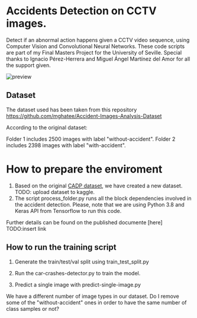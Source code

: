 # Accidents Detection on CCTV images. 

 Detect if an abnormal action happens given a CCTV video sequence, using Computer Vision and Convolutional Neural Networks. These code scripts are part of my Final Masters Project for the University of Seville. Special thanks to Ignacio Pérez-Herrera and Miguel Ángel Martínez del Amor for all the support given.  

![preview](https://github.com/jadvani/car-crashes-detector/blob/master/preview.jpg)

## Dataset

The dataset used has been taken from this repository https://github.com/mghatee/Accident-Images-Analysis-Dataset
<br>

According to the original dataset:

Folder 1 includes 2500 images with label "without-accident".
Folder 2 includes 2398 images with label "with-accident".

# How to prepare the enviroment

1. Based on the original [CADP dataset](https://ankitshah009.github.io/accident_forecasting_traffic_camera), we have created a new dataset. TODO: upload dataset to kaggle. 
2. The script process_folder.py runs all the block dependencies involved in the accident detection. Please, note that we are using Python 3.8 and Keras API from Tensorflow to run this code. 

Further details can be found on the published documente [here] TODO:insert link

## How to run the training script 

1. Generate the train/test/val split using train_test_split.py

2. Run the car-crashes-detector.py to train the model.

3. Predict a single image with predict-single-image.py

We have a different number of image types in our dataset. Do I remove some of the "without-accident" ones in order to have the same number of class samples or not?

